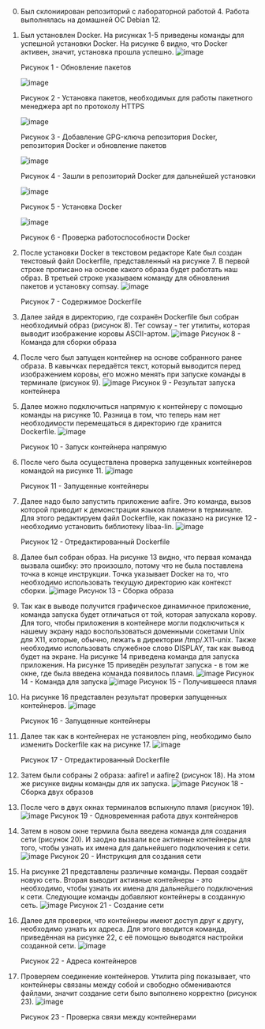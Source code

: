0. Был склониирован репозиторий с лабораторной работой 4. Работа выполнялась на домашней ОС Debian 12. 
1. Был установлен Docker. На рисунках 1-5 приведены команды для успешной установки Docker. На рисунке 6 видно, что Docker активен, значит, установка прошла успешно.
   ![image](https://github.com/Klochkova24/lab-4/assets/91188482/0addf88b-82af-4a4e-b7c0-27f087eb3b2a)

   Рисунок 1 - Обновление пакетов

   ![image](https://github.com/Klochkova24/lab-4/assets/91188482/52c6c328-1c11-4f3d-b098-e474f74333f4)

   Рисунок 2 - Установка пакетов, необходимых для работы пакетного менеджера apt по протоколу HTTPS

   ![image](https://github.com/Klochkova24/lab-4/assets/91188482/b0325581-ed37-4fe6-929f-271b433fc2f7)

   Рисунок 3 - Добавление GPG-ключа репозитория Docker, репозитория Docker и обновление пакетов

   ![image](https://github.com/Klochkova24/lab-4/assets/91188482/a66ba203-2af4-4fe8-94a8-a17e61703086)

   Рисунок 4 - Зашли в репозиторий Docker для дальнейшей установки

   ![image](https://github.com/Klochkova24/lab-4/assets/91188482/acec674b-549f-41e6-9f48-16390f0979c0)

   Рисунок 5 - Установка Docker

   ![image](https://github.com/Klochkova24/lab-4/assets/91188482/3601d7bd-3ba3-416f-b8af-2af3954a63f0)

   Рисунок 6 - Проверка работоспособности Docker
2. После установки Docker в текстовом редакторе Kate был создан текстовый файл Dockerfile, представленный на рисунке 7. В первой строке прописано на основе какого образа будет работать наш образ. В третьей строке указываем команду для обновления пакетов и установку comsay.
   ![image](https://github.com/Klochkova24/lab-4/assets/91188482/9f7a22f3-cbe8-49b9-ae73-c921fa62f9e7)

   Рисунок 7 - Содержимое Dockerfile
4. Далее зайдя в директорию, где сохранён Dockerfile был собран необходимый образ (рисунок 8). Тег cowsay - тег утилиты, которая выводит изображение коровы ASCII-артом.
   ![image](https://github.com/Klochkova24/lab-4/assets/91188482/095b7f43-3cb2-408d-b113-ef2b9ca6c502)
   Рисунок 8 - Команда для сборки образа
5. После чего был запущен контейнер на основе собранного ранее образа. В кавычках передаётся текст, который выводится перед изображением коровы, его можно менять при запуске команды в терминале (рисунок 9).
   ![image](https://github.com/Klochkova24/lab-4/assets/91188482/ff783391-41db-4fcf-97ec-6e94f5887a07)
   Рисунок 9 - Результат запуска контейнера
6. Далее можно подключиться напрямую к контейнеру с помощью команды на рисунке 10. Разница в том, что теперь нам нет необходимости перемещаться в директорию где хранится Dockerfile.
   ![image](https://github.com/Klochkova24/lab-4/assets/91188482/ed4c209c-9f65-4486-b857-0760dbcf2691)

   Рисунок 10 - Запуск контейнера напрямую
7. После чего была осуществлена проверка запущенных контейнеров командой на рисунке 11.
   ![image](https://github.com/Klochkova24/lab-4/assets/91188482/28620966-c430-421b-ae47-a3bf9086e050)

   Рисунок 11 - Запущенные контейнеры
8. Далее надо было запустить приложение aafire. Это команда, вызов которой приводит к демонстрации языков пламени в терминале. Для этого редактируем файл Dockerfile, как показано на рисунке 12 - необходимо установить библиотеку libaa-lin.
   ![image](https://github.com/Klochkova24/lab-4/assets/91188482/15c343d9-2b79-45e8-8d96-9d7c0199f1c8)

   Рисунок 12 - Отредактированный Dockerfile
9. Далее был собран образ. На рисунке 13 видно, что первая команда вызвала ошибку: это произошло, потому что не была поставлена точка в конце инструкции. Точка указывает Docker на то, что необходимо использовать текущую директорию как контекст сборки.
   ![image](https://github.com/Klochkova24/lab-4/assets/91188482/9e18b084-1589-42f9-8966-c854da90ce5f)
   Рисунок 13 - Сборка образа
10. Так как в выводе получится графическое динамичное приложение, команда запуска будет отличаться от той, которая запускала корову. Для того, чтобы приложения в контейнере могли подключиться к нашему экрану надо воспользоваться доменными сокетами Unix для X11, которые, обычно, лежать в директории /tmp/.X11-unix. Также необходимо использовать служебное слово DISPLAY, так как вывод будет на экране. На рисунке 14 приведена команда для запуска приложения. На рисунке 15 приведён результат запуска - в том же окне, где была введена команда появилось пламя.
   ![image](https://github.com/Klochkova24/lab-4/assets/91188482/b6988ed1-e956-43a2-8153-c21ae15b1914)
   Рисунок 14 - Команда для запуска
   ![image](https://github.com/Klochkova24/lab-4/assets/91188482/fc6e2c6b-6e4d-4f62-b64e-87f9c57c6a66)
   Рисунок 15 - Получившееся пламя
11. На рисунке 16 представлен результат проверки запущенных контейнеров.
    ![image](https://github.com/Klochkova24/lab-4/assets/91188482/c3ca919c-f954-4e37-8ca8-5e6eb0453494)

    Рисунок 16 - Запущенные контейнеры
12. Далее так как в контейнерах не установлен ping, необходимо было изменить Dockerfile как на рисунке 17.
    ![image](https://github.com/Klochkova24/lab-4/assets/91188482/fa2fdb77-c0b1-477e-ac11-b6bc4c9095ab)

    Рисунок 17 - Отредактированный Dockerfile
13. Затем были собраны 2 образа: aafire1 и aafire2 (рисунок 18). На этом же рисунке видны команды для их запуска.
    ![image](https://github.com/Klochkova24/lab-4/assets/91188482/f81257ad-6e9a-478d-981e-f29cd1c10b16)
    Рисунок 18 - Сборка двух образов
14. После чего в двух окнах терминалов вспыхнуло пламя (рисунок 19).
    ![image](https://github.com/Klochkova24/lab-4/assets/91188482/5b9c0dee-ab6b-4bf9-9f8e-7edacce0e98c)
    Рисунок 19 - Одновременная работа двух контейнеров
15. Затем в новом окне термила была введена команда для создания сети (рисунок 20). И заодно вызвали все активные контейнеры для того, чтобы узнать их имена для дальнейшего подключения к сети.
    ![image](https://github.com/Klochkova24/lab-4/assets/91188482/d575d01f-1721-4b40-932c-c16cbbcae1bb)
    Рисунок 20 - Инструкция для создания сети
16. На рисунке 21 представлены различные команды. Первая создаёт новую сеть. Вторая выводит активные контейнеры - это необходимо, чтобы узнать их имена для дальнейшего подключения к сети. Следующие команды добавляют контейнеры в созданную сеть. 
    ![image](https://github.com/Klochkova24/lab-4/assets/91188482/dc961257-9ba5-42bb-8c1a-3ac2896399dd)
    Рисунок 21 - Создание сети
17. Далее для проверки, что контейнеры имеют доступ друг к другу, необходимо узнать их адреса. Для этого вводится команда, приведённая на рисунке 22, с её помощью выводятся настройки созданной сети.
    ![image](https://github.com/Klochkova24/lab-4/assets/91188482/5b56e346-a60d-420c-a3e5-6eec082ded61)

    Рисунок 22 - Адреса контейнеров
18. Проверяем соединение контейнеров. Утилита ping показывает, что контейнеры связаны между собой и свободно обмениваются файлами, значит создание сети было выполнено корректно (рисунок 23).
    ![image](https://github.com/Klochkova24/lab-4/assets/91188482/e599cca1-3ef8-46ca-a0c0-064985a23f82)

    Рисунок 23 - Проверка связи между контейнерами

    


    





    





   








